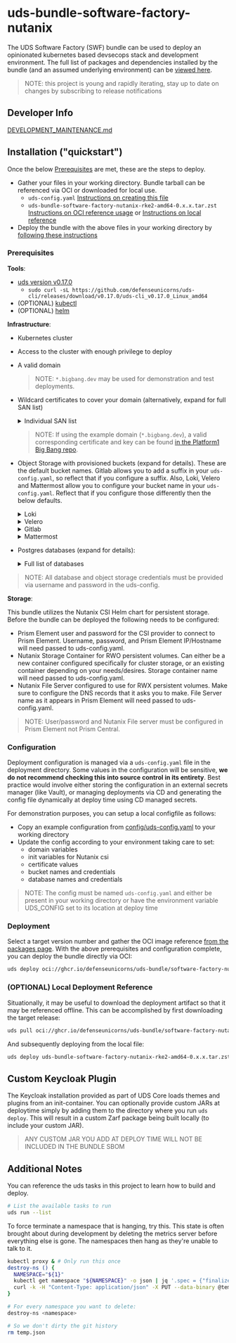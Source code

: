 # uds-bundle-software-factory-nutanix

The UDS Software Factory (SWF) bundle can be used to deploy an opinionated kubernetes based devsecops stack and development environment.
The full list of packages and dependencies installed by the bundle (and an assumed underlying environment) can be [viewed here](docs/packages-and-dependencies.md).

> NOTE: this project is young and rapidly iterating, stay up to date on changes by subscribing to release notifications

## Developer Info

[DEVELOPMENT_MAINTENANCE.md](docs/DEVELOPMENT_MAINTENANCE.md)

## Installation ("quickstart")

Once the below [Prerequisites](#prerequisites) are met, these are the steps to deploy.

- Gather your files in your working directory. Bundle tarball can be referenced via OCI or downloaded for local use.
  - `uds-config.yaml` [Instructions on creating this file](#configuration)
  - `uds-bundle-software-factory-nutanix-rke2-amd64-0.x.x.tar.zst` [Instructions on OCI reference usage](#deployment) or [Instructions on local reference](#optional-local-deployment-reference)
- Deploy the bundle with the above files in your working directory by [following these instructions](#deployment)

### Prerequisites

**Tools**:

- [uds version v0.17.0](https://github.com/defenseunicorns/uds-cli/tree/v0.17.0)
  - `sudo curl -sL https://github.com/defenseunicorns/uds-cli/releases/download/v0.17.0/uds-cli_v0.17.0_Linux_amd64`
- (OPTIONAL) [kubectl](https://kubernetes.io/docs/tasks/tools/#kubectl)
- (OPTIONAL) [helm](https://github.com/helm/helm)

**Infrastructure**:

- Kubernetes cluster
- Access to the cluster with enough privilege to deploy
- A valid domain
  > NOTE: `*.bigbang.dev` may be used for demonstration and test deployments.
- Wildcard certificates to cover your domain (alternatively, expand for full SAN list)
  <details>
    <summary>Individual SAN list </summary>

  - `confluence.your.domain`
  - `gitlab.your.domain`
  - `*.pages.your.domain`
  - `registry.your.domain`
  - `gitlab.your.domain`
  - `jira.your.domain`
  - `keycloak.your.domain`
  - `kiali.your.domain`
  - `chat.your.domain`
  - `grafana.your.domain`
  - `neuvector.your.domain`
  - `nexus.your.domain`
  - `sonarqube.your.domain`
    - `tracing.your.domain`
  </details>

  > NOTE: If using the example domain (`*.bigbang.dev`), a valid corresponding certificate and key can be found [in the Platform1 Big Bang repo](https://repo1.dso.mil/big-bang/bigbang/-/blob/master/chart/ingress-certs.yaml?ref_type=heads).

- Object Storage with provisioned buckets (expand for details).
These are the default bucket names. Gitlab allows you to add a suffix in your `uds-config.yaml`, so reflect that if you configure a suffix. Also, Loki, Velero and Mattermost allow you to configure your bucket name in your `uds-config.yaml`. Reflect that if you configure those differently then the below defaults.
  <details>
    <summary> Loki </summary>

  - loki-chunks-bucket
  - loki-ruler-bucket
  - loki-admin-bucket
  </details>
  <details>
    <summary> Velero </summary>

  - velero-backups
  </details>
  <details>
    <summary> Gitlab </summary>

  - uds-gitlab-artifacts
  - uds-gitlab-backups
  - uds-gitlab-ci-secure-files
  - uds-gitlab-dependency-proxy
  - uds-gitlab-lfs
  - uds-gitlab-mr-diffs
  - uds-gitlab-packages
  - uds-gitlab-pages
  - uds-gitlab-terraform-state
  - uds-gitlab-uploads
  - uds-gitlab-registry
  - uds-gitlab-tmp
  </details>
  <details>
    <summary> Mattermost </summary>

  - mattermost-bucket
  </details>
- Postgres databases (expand for details):
  <details>
    <summary> Full list of databases </summary>

  - Keycloak
  - Gitlab
  - Sonarqube
  - Jira
  - Confluence
  - Mattermost
  - Nexus
  </details>

> NOTE: All database and object storage credentials must be provided via username and password in the uds-config.

**Storage**:

This bundle utilizes the Nutanix CSI Helm chart for persistent storage. Before the bundle can be deployed the following needs to be configured:

- Prism Element user and password for the CSI provider to connect to Prism Element. Username, password, and Prism Element IP/Hostname will need passed to uds-config.yaml.
- Nutanix Storage Container for RWO persistent volumes. Can either be a new container configured specifically for cluster storage, or an existing container depending on your needs/desires. Storage container name will need passed to uds-config.yaml.
- Nutanix File Server configured to use for RWX persistent volumes. Make sure to configure the DNS records that it asks you to make. File Server name as it appears in Prism Element will need passed to uds-config.yaml.

> NOTE: User/password and Nutanix File server must be configured in Prism Element not Prism Central.

### Configuration

Deployment configuration is managed via a `uds-config.yaml` file in the deployment directory. Some values in the configuration will be sensitive, **we do not recommend checking this into source control in its entirety**. Best practice would involve either storing the configuration in an external secrets manager (like Vault), or managing deployments via CD and generating the config file dynamically at deploy time using CD managed secrets.

For demonstration purposes, you can setup a local configfile as follows:

- Copy an example configuration from [config/uds-config.yaml](config/uds-config.yaml) to your working directory
- Update the config according to your environment taking care to set:
  - domain variables
  - init variables for Nutanix csi
  - certificate values
  - bucket names and credentials
  - database names and credentials

> NOTE: The config must be named `uds-config.yaml` and either be present in your working directory or have the environment variable UDS_CONFIG set to its location at deploy time

### Deployment

Select a target version number and gather the OCI image reference [from the packages page](https://github.com/orgs/defenseunicorns/packages?repo_name=uds-bundle-software-factory-nutanix). With the above prerequisites and configuration complete, you can deploy the bundle directly via OCI:

```bash
uds deploy oci://ghcr.io/defenseunicorns/uds-bundle/software-factory-nutanix-rke2:0.x.x --architecture amd64 --confirm
```

### (OPTIONAL) Local Deployment Reference

Situationally, it may be useful to download the deployment artifact so that it may be referenced offline. This can be accomplished by first downloading the target release:

```bash
uds pull oci://ghcr.io/defenseunicorns/uds-bundle/software-factory-nutanix-rke2:0.x.x --architecture amd64
```

And subsequently deploying from the local file:

```bash
uds deploy uds-bundle-software-factory-nutanix-rke2-amd64-0.x.x.tar.zst --confirm
```

## Custom Keycloak Plugin

The Keycloak installation provided as part of UDS Core loads themes and plugins from an init-container. You can optionally provide custom JARs at deploytime simply by adding them to the directory where you run `uds deploy`. This will result in a custom Zarf package being built locally (to include your custom JAR).

> ANY CUSTOM JAR YOU ADD AT DEPLOY TIME WILL NOT BE INCLUDED IN THE BUNDLE SBOM

## Additional Notes

You can reference the uds tasks in this project to learn how to build and deploy.

```bash
# List the available tasks to run
uds run --list
```

To force terminate a namespace that is hanging, try this. This state is often brought about during development by deleting the metrics
server before everything else is gone. The namespaces then hang as they're unable to talk to it.

```bash
kubectl proxy & # Only run this once
destroy-ns () {
  NAMESPACE="${1}"
  kubectl get namespace "${NAMESPACE}" -o json | jq '.spec = {"finalizers":[]}' > temp.json
  curl -k -H "Content-Type: application/json" -X PUT --data-binary @temp.json 127.0.0.1:8001/api/v1/namespaces/$NAMESPACE/finalize
}

# For every namespace you want to delete:
destroy-ns <namespace>

# So we don't dirty the git history
rm temp.json
```
